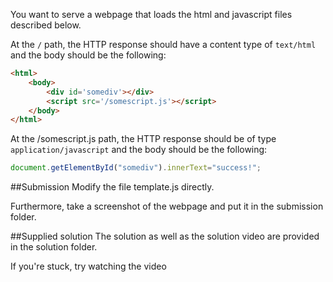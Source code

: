 You want to serve a webpage that loads the html and javascript files described below.

At the `/` path, the HTTP response should have a content type of `text/html` and the body should be the following:

```html
<html>
    <body>
        <div id='somediv'></div>
        <script src='/somescript.js'></script>
    </body>
</html>
```

At the /somescript.js path, the HTTP response should be of type `application/javascript` and the body should be the following:

```javascript
document.getElementById("somediv").innerText="success!";
```


##Submission
Modify the file template.js directly.

Furthermore, take a screenshot of the webpage and put it in the submission folder.

##Supplied solution
The solution as well as the solution video are provided in the solution folder.

If you're stuck, try watching the video
